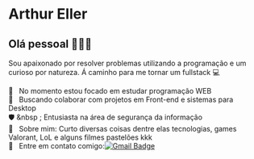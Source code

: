 

# Arthur Eller

## Olá pessoal 👋👋👋
Sou apaixonado por resolver problemas utilizando a programação e um curioso por natureza.
Á caminho para me tornar um fullstack :computer:

 :rocket:  &nbsp; No momento estou focado em estudar programação WEB
 <br/> :purple_heart: &nbsp; Buscando colaborar com projetos em Front-end e sistemas para Desktop
 <br/> 🛡️ &nbsp ; Entusiasta na área de segurança da informação
 <br/> 💬  &nbsp; Sobre mim: Curto diversas coisas dentre elas tecnologias, games Valorant, LoL e alguns filmes pastelões kkk
 <br/> :email: &nbsp; Entre em contato comigo:[![Gmail Badge](https://img.shields.io/badge/-arthurmachadoeller@gmail.com-c14438?style=flat-square&logo=Gmail&logoColor=white&link=mailto:arthurmachadoeller@gmail.com)](mailto:arthurmachadoeller@gmail.com)
